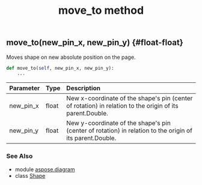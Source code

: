 ﻿---
title: move_to method
second_title: Aspose.Diagram for Python via .NET API References
description: 
type: docs
weight: 190
url: /python-net/aspose.diagram/shape/move_to/
is_root: false
---

## move_to(new_pin_x, new_pin_y) {#float-float}

Moves shape on new absolute position on the page.



```python
def move_to(self, new_pin_x, new_pin_y):
    ...
```


| Parameter | Type | Description |
| :- | :- | :- |
| new_pin_x | float | New x-coordinate of the shape's pin (center of rotation) in relation to the origin of its parent.Double. |
| new_pin_y | float | New y-coordinate of the shape's pin (center of rotation) in relation to the origin of its parent.Double. |



### See Also
* module [aspose.diagram](../../)
* class [Shape](/diagram/python-net/aspose.diagram/shape)
